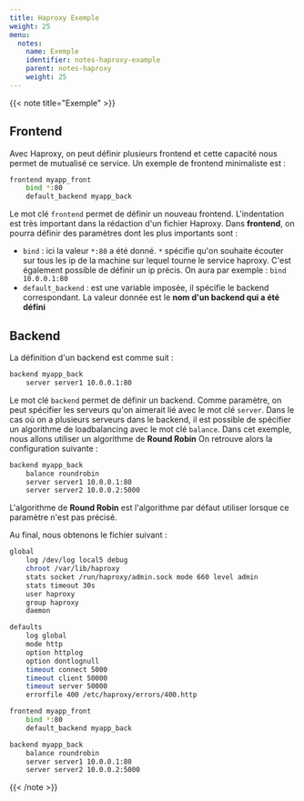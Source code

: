 ```yaml
---
title: Haproxy Exemple
weight: 25
menu:
  notes:
    name: Exemple
    identifier: notes-haproxy-example
    parent: notes-haproxy
    weight: 25
---
```


<!-- Example -->
{{< note title="Exemple" >}}


## Frontend

Avec Haproxy, on peut définir plusieurs frontend et cette capacité nous permet de mutualisé ce service. Un exemple de frontend minimaliste est :

```bash
frontend myapp_front
    bind *:80
    default_backend myapp_back
```

Le mot clé `frontend` permet de définir un nouveau frontend. L'indentation est très important dans la rédaction d'un fichier Haproxy. Dans **frontend**, on pourra définir des paramètres dont les plus importants sont :
- `bind` : ici la valeur `*:80` a été donné. `*` spécifie qu'on souhaite écouter sur tous les ip de la machine sur lequel tourne le service haproxy. C'est également possible de définir un ip précis. On aura par exemple : `bind 10.0.0.1:80`
- `default_backend` : est une variable imposée, il spécifie le backend correspondant. La valeur donnée est le **nom d'un backend qui a été défini**

## Backend
    
La définition d'un backend est comme suit :
```bash
backend myapp_back
    server server1 10.0.0.1:80
```

Le mot clé `backend` permet de définir un backend. Comme paramètre, on peut spécifier les serveurs qu'on aimerait lié avec le mot clé `server`.
Dans le cas où on a plusieurs serveurs dans le backend, il est possible de spécifier un algorithme de loadbalancing avec le mot clé `balance`. Dans cet exemple, nous allons utiliser un algorithme de **Round Robin**
On retrouve alors la configuration suivante :

```bash
backend myapp_back
    balance roundrobin
    server server1 10.0.0.1:80
    server server2 10.0.0.2:5000
```

L'algorithme de **Round Robin** est l'algorithme par défaut utiliser lorsque ce paramètre n'est pas précisé.

Au final, nous obtenons le fichier suivant :

```bash
global
    log /dev/log local5 debug
    chroot /var/lib/haproxy
    stats socket /run/haproxy/admin.sock mode 660 level admin
    stats timeout 30s
    user haproxy
    group haproxy
    daemon

defaults
    log global
    mode http
    option httplog
    option dontlognull
    timeout connect 5000
    timeout client 50000
    timeout server 50000
    errorfile 400 /etc/haproxy/errors/400.http

frontend myapp_front
    bind *:80
    default_backend myapp_back

backend myapp_back
    balance roundrobin
    server server1 10.0.0.1:80
    server server2 10.0.0.2:5000
```

{{< /note >}}